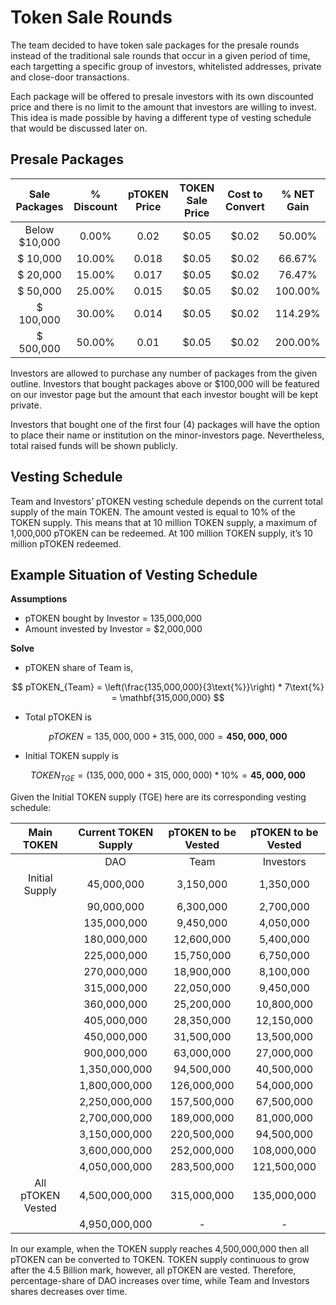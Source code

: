 # Token Sale Rounds

The team decided to have token sale packages for the presale rounds instead of the traditional sale rounds that occur in a given period of time, each targetting a specific group of investors, whitelisted addresses, private and close-door transactions.

Each package will be offered to presale investors with its own discounted price and there is no limit to the amount that investors are willing to invest. This idea is made possible by having a different type of vesting schedule that would be discussed later on.

## Presale Packages

| Sale Packages | % Discount | pTOKEN Price | TOKEN Sale Price | Cost to Convert | % NET Gain |
| :-----------: | :--------: | :----------: | :--------------: | :-------------: | :--------: |
| Below $10,000 |   0.00%    |     0.02     |      $0.05       |      $0.02      |   50.00%   |
|   $ 10,000    |   10.00%   |    0.018     |      $0.05       |      $0.02      |   66.67%   |
|   $ 20,000    |   15.00%   |    0.017     |      $0.05       |      $0.02      |   76.47%   |
|   $ 50,000    |   25.00%   |    0.015     |      $0.05       |      $0.02      |  100.00%   |
|   $ 100,000   |   30.00%   |    0.014     |      $0.05       |      $0.02      |  114.29%   |
|   $ 500,000   |   50.00%   |     0.01     |      $0.05       |      $0.02      |  200.00%   |

Investors are allowed to purchase any number of packages from the given outline. Investors that bought packages above or $100,000 will be featured on our investor page but the amount that each investor bought will be kept private.

Investors that bought one of the first four (4) packages will have the option to place their name or institution on the minor-investors page. Nevertheless, total raised funds will be shown publicly.

## Vesting Schedule

Team and Investors’ pTOKEN vesting schedule depends on the current total supply of the main TOKEN. The amount vested is equal to 10% of the TOKEN supply. This means that at 10 million TOKEN supply, a maximum of 1,000,000 pTOKEN can be redeemed. At 100 million TOKEN supply, it’s 10 million pTOKEN redeemed.

<!--
All pTOKEN holders finish vesting anywhere from (soft cap/10%) to (actual raised/10%) TOKEN supply, so this is a long-term bet. There’s a lot of upside for holders, but it is dependent on the actual growth of the protocol.
-->

## Example Situation of Vesting Schedule

**Assumptions**

- pTOKEN bought by Investor = 135,000,000
- Amount invested by Investor = $2,000,000

**Solve**

- pTOKEN share of Team is,

$$
pTOKEN_{Team} = \left(\frac{135,000,000}{3\text{%}}\right) * 7\text{%} = \mathbf{315,000,000}
$$

- Total pTOKEN is

$$
pTOKEN = 135,000,000 + 315,000,000 = \mathbf{450,000,000}
$$

- Initial TOKEN supply is

$$
TOKEN_{TGE} = \left(135,000,000 + 315,000,000\right) * 10\text{%} = \mathbf{45,000,000}
$$

Given the Initial TOKEN supply (TGE) here are its corresponding vesting schedule:

|    Main TOKEN     | Current TOKEN Supply | pTOKEN to be Vested | pTOKEN to be Vested |
| :---------------: | :------------------: | :-----------------: | :-----------------: |
|                   |         DAO          |        Team         |      Investors      |
|  Initial Supply   |      45,000,000      |      3,150,000      |      1,350,000      |
|                   |      90,000,000      |      6,300,000      |      2,700,000      |
|                   |     135,000,000      |      9,450,000      |      4,050,000      |
|                   |     180,000,000      |     12,600,000      |      5,400,000      |
|                   |     225,000,000      |     15,750,000      |      6,750,000      |
|                   |     270,000,000      |     18,900,000      |      8,100,000      |
|                   |     315,000,000      |     22,050,000      |      9,450,000      |
|                   |     360,000,000      |     25,200,000      |     10,800,000      |
|                   |     405,000,000      |     28,350,000      |     12,150,000      |
|                   |     450,000,000      |     31,500,000      |     13,500,000      |
|                   |     900,000,000      |     63,000,000      |     27,000,000      |
|                   |    1,350,000,000     |     94,500,000      |     40,500,000      |
|                   |    1,800,000,000     |     126,000,000     |     54,000,000      |
|                   |    2,250,000,000     |     157,500,000     |     67,500,000      |
|                   |    2,700,000,000     |     189,000,000     |     81,000,000      |
|                   |    3,150,000,000     |     220,500,000     |     94,500,000      |
|                   |    3,600,000,000     |     252,000,000     |     108,000,000     |
|                   |    4,050,000,000     |     283,500,000     |     121,500,000     |
| All pTOKEN Vested |    4,500,000,000     |     315,000,000     |     135,000,000     |
|                   |    4,950,000,000     |          -          |          -          |

In our example, when the TOKEN supply reaches 4,500,000,000 then all pTOKEN can be converted to TOKEN. TOKEN supply continuous to grow after the 4.5 Billion mark, however, all pTOKEN are vested. Therefore, percentage-share of DAO increases over time, while Team and Investors shares decreases over time.
